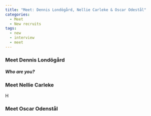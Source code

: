 ```yaml
---
title: "Meet: Dennis Londögård, Nellie Carleke & Oscar Odestål"
categories:
  - Meet
  - New recruits
tags:
  - new
  - interview
  - meet
---
```

### Meet Dennis Londögård
##### Who are you?


### Meet Nellie Carleke
H

### Meet Oscar Odenstål
<!--stackedit_data:
eyJoaXN0b3J5IjpbMTA3MjU3MDY2NiwxMTI0MzEzOTM3LDEzMT
IzMzEzN119
-->